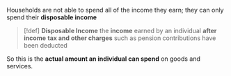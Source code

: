 Households are not able to spend all of the income they earn; they can only spend their **disposable income**

>[!def] **Disposable Income**
>the **income** earned by an individual **after** **income** **tax and other charges** such as pension contributions have been deducted

So this is the **actual amount an individual can spend** on goods and services.